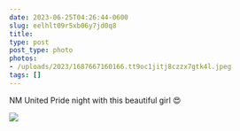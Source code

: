 ```yaml
---
date: 2023-06-25T04:26:44-0600
slug: eelhlt09r5xb06y7jd0q8
title: 
type: post
post_type: photo
photos:
- /uploads/2023/1687667160166.tt9oc1jitj8czzx7gtk4l.jpeg
tags: []
---
```

NM United Pride night with this beautiful girl 😍


![](/uploads/2023/1687667160166.tt9oc1jitj8czzx7gtk4l.jpeg)


